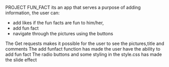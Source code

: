 PROJECT FUN_FACT
its an app that serves a purpose of adding information,
the user can: 
- add likes if the fun facts are fun to him/her,
- add fun fact
- navigate through the pictures using the buttons


The Get requests makes it possible for the user to see the pictures,title and comments
The add funfact function has made the user have the ability to add fun fact
The radio buttons and some styling in the style.css has made the slide effect
